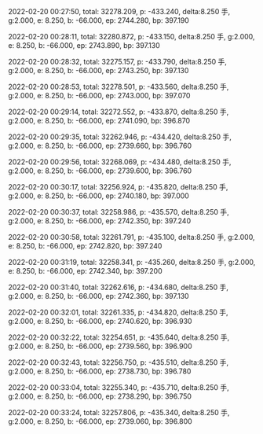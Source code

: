 2022-02-20 00:27:50, total: 32278.209, p: -433.240, delta:8.250 手, g:2.000, e: 8.250, b: -66.000, ep: 2744.280, bp: 397.190

2022-02-20 00:28:11, total: 32280.872, p: -433.150, delta:8.250 手, g:2.000, e: 8.250, b: -66.000, ep: 2743.890, bp: 397.130

2022-02-20 00:28:32, total: 32275.157, p: -433.790, delta:8.250 手, g:2.000, e: 8.250, b: -66.000, ep: 2743.250, bp: 397.130

2022-02-20 00:28:53, total: 32278.501, p: -433.560, delta:8.250 手, g:2.000, e: 8.250, b: -66.000, ep: 2743.000, bp: 397.070

2022-02-20 00:29:14, total: 32272.552, p: -433.870, delta:8.250 手, g:2.000, e: 8.250, b: -66.000, ep: 2741.090, bp: 396.870

2022-02-20 00:29:35, total: 32262.946, p: -434.420, delta:8.250 手, g:2.000, e: 8.250, b: -66.000, ep: 2739.660, bp: 396.760

2022-02-20 00:29:56, total: 32268.069, p: -434.480, delta:8.250 手, g:2.000, e: 8.250, b: -66.000, ep: 2739.600, bp: 396.760

2022-02-20 00:30:17, total: 32256.924, p: -435.820, delta:8.250 手, g:2.000, e: 8.250, b: -66.000, ep: 2740.180, bp: 397.000

2022-02-20 00:30:37, total: 32258.986, p: -435.570, delta:8.250 手, g:2.000, e: 8.250, b: -66.000, ep: 2742.350, bp: 397.240

2022-02-20 00:30:58, total: 32261.791, p: -435.100, delta:8.250 手, g:2.000, e: 8.250, b: -66.000, ep: 2742.820, bp: 397.240

2022-02-20 00:31:19, total: 32258.341, p: -435.260, delta:8.250 手, g:2.000, e: 8.250, b: -66.000, ep: 2742.340, bp: 397.200

2022-02-20 00:31:40, total: 32262.616, p: -434.680, delta:8.250 手, g:2.000, e: 8.250, b: -66.000, ep: 2742.360, bp: 397.130

2022-02-20 00:32:01, total: 32261.335, p: -434.820, delta:8.250 手, g:2.000, e: 8.250, b: -66.000, ep: 2740.620, bp: 396.930

2022-02-20 00:32:22, total: 32254.651, p: -435.640, delta:8.250 手, g:2.000, e: 8.250, b: -66.000, ep: 2739.560, bp: 396.900

2022-02-20 00:32:43, total: 32256.750, p: -435.510, delta:8.250 手, g:2.000, e: 8.250, b: -66.000, ep: 2738.730, bp: 396.780

2022-02-20 00:33:04, total: 32255.340, p: -435.710, delta:8.250 手, g:2.000, e: 8.250, b: -66.000, ep: 2738.290, bp: 396.750

2022-02-20 00:33:24, total: 32257.806, p: -435.340, delta:8.250 手, g:2.000, e: 8.250, b: -66.000, ep: 2739.060, bp: 396.800